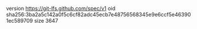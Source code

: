 version https://git-lfs.github.com/spec/v1
oid sha256:3ba2a5c142a0f5c6cf82adc45ecb7e48756568345e9e6ccf5e463901ec589709
size 3647
